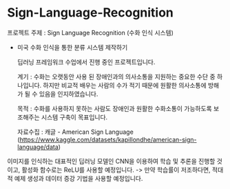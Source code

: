 # Sign-Language-Recognition
프로젝트 주제 : Sign Language Recognition (수화 인식 시스템) 
 - 미국 수화 인식을 통한 분류 시스템 제작하기

   딥러닝 프레임워크 수업에서 진행 중인 프로젝트입니다.

   계기 : 수화는 오랫동안 사용 된 장애인과의 의사소통을 지원하는 중요한 수단 중 하나입니다.
   하지만 비교적 배우는 사람의 수가 적기 때문에 원활한 의사소통에 방해가 될 수 있음을 인지하였습니다.

   목적 : 수화를 사용하지 못하는 사람도 장애인과 원활한 수화소통이 가능하도록 보조해주는 시스템 구축이 목표입니다.

   자료수집 : 캐글 - American Sign Language (https://www.kaggle.com/datasets/kapillondhe/american-sign-language/data)

  이미지를 인식하는 대표적인 딥러닝 모델인 CNN을 이용하여 학습 및 추론을 진행할 것이고, 활성화 함수로는 ReLU를 사용할 예정입니다.
-> 만약 학습률이 저조하다면, 적대적 예제 생성과 데이터 증강 기법을 사용할 예정입니다.
